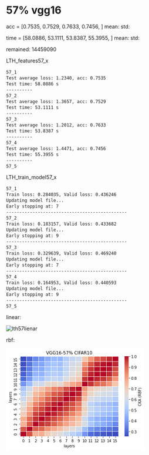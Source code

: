 # 57% vgg16
acc = [0.7535, 0.7529, 0.7633, 0.7456, ] mean: std:

time = [58.0886, 53.1111, 53.8387, 55.3955, ] mean: std:

remained: 14459090

LTH_features57_x
```
57_1
Test average loss: 1.2340, acc: 0.7535
Test time: 58.0886 s
----------
57_2
Test average loss: 1.3657, acc: 0.7529
Test time: 53.1111 s
----------
57_3
Test average loss: 1.2012, acc: 0.7633
Test time: 53.8387 s
----------
57_4
Test average loss: 1.4471, acc: 0.7456
Test time: 55.3955 s
----------
57_5

```

LTH_train_model57_x
```
57_1
Train loss: 0.284035, Valid loss: 0.436246
Updating model file...
Early stopping at: 7
----------------------------------------------
57_2
Train loss: 0.183157, Valid loss: 0.433682
Updating model file...
Early stopping at: 9
----------------------------------------------
57_3
Train loss: 0.329639, Valid loss: 0.469240
Updating model file...
Early stopping at: 7
----------------------------------------------
57_4
Train loss: 0.164953, Valid loss: 0.440593
Updating model file...
Early stopping at: 9
----------------------------------------------
57_5

```

linear:

![lth57lienar](lth57lienar.png)

rbf:

![lth57rbf](lth57rbf.png)
